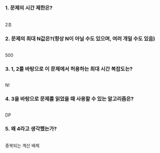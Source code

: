 ### 1. 문제의 시간 제한은?
<br>  
2초

### 2. 문제의 최대 N값은?(항상 N이 아닐 수도 있으며, 여러 개일 수도 있음)
<br>  
500

### 3. 1, 2를 바탕으로 이 문제에서 허용하는 최대 시간 복잡도는?
<br>  
N!
 

### 4. 3을 바탕으로 문제를 읽었을 때 사용할 수 있는 알고리즘은?
<br>  
DP

### 5. 왜 4라고 생각했는가?
<br>  
중복되는 계산 배제
